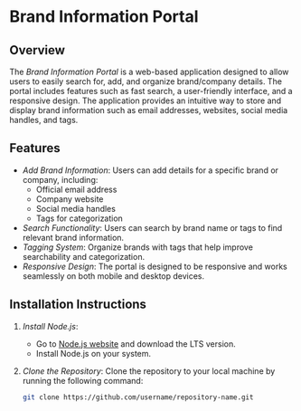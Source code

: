 # Brand Information Portal

## Overview
The *Brand Information Portal* is a web-based application designed to allow users to easily search for, add, and organize brand/company details. The portal includes features such as fast search, a user-friendly interface, and a responsive design. The application provides an intuitive way to store and display brand information such as email addresses, websites, social media handles, and tags.

## Features
- *Add Brand Information*: Users can add details for a specific brand or company, including:
  - Official email address
  - Company website
  - Social media handles
  - Tags for categorization
- *Search Functionality*: Users can search by brand name or tags to find relevant brand information.
- *Tagging System*: Organize brands with tags that help improve searchability and categorization.
- *Responsive Design*: The portal is designed to be responsive and works seamlessly on both mobile and desktop devices.

## Installation Instructions

1. *Install Node.js*:
   - Go to [Node.js website](https://nodejs.org/) and download the LTS version.
   - Install Node.js on your system.

2. *Clone the Repository*:
   Clone the repository to your local machine by running the following command:
   ```bash
   git clone https://github.com/username/repository-name.git 
